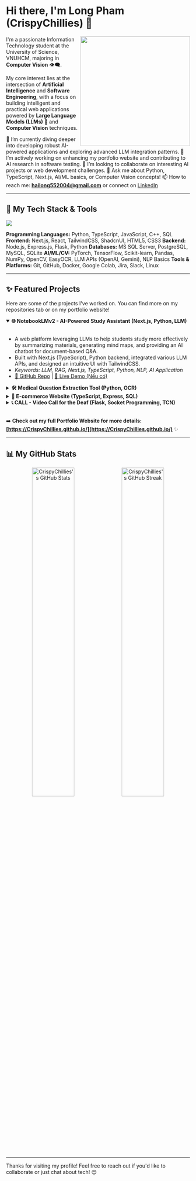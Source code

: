 # Hi there, I'm Long Pham (CrispyChillies) 👋

<a href="https://CrispyChillies.github.io/">
  <img align="right" width="300" src="https://github-readme-stats.vercel.app/api/top-langs/?username=CrispyChillies&layout=compact&theme=radical&hide_border=true&bg_color=0D1117" />
</a>

I'm a passionate Information Technology student at the University of Science, VNUHCM, majoring in **Computer Vision** 👁️‍🗨️.

My core interest lies at the intersection of **Artificial Intelligence** and **Software Engineering**, with a focus on building intelligent and practical web applications powered by **Large Language Models (LLMs)** 🤖 and **Computer Vision** techniques.

🌱 I’m currently diving deeper into developing robust AI-powered applications and exploring advanced LLM integration patterns.
🔭 I’m actively working on enhancing my portfolio website and contributing to AI research in software testing.
👯 I’m looking to collaborate on interesting AI projects or web development challenges.
💬 Ask me about Python, TypeScript, Next.js, AI/ML basics, or Computer Vision concepts!
📫 How to reach me: **hailong552004@gmail.com** or connect on [LinkedIn](https://www.linkedin.com/in/long-ph%E1%BA%A1m-419003249/)

---

## 🚀 My Tech Stack & Tools

<p align="left">
  <a href="https://skillicons.dev">
    <img src="https://skillicons.dev/icons?i=python,typescript,javascript,cpp,html,css,react,nextjs,nodejs,express,flask,tailwind,pytorch,tensorflow,sklearn,pandas,numpy,sql,mysql,postgres,sqlite,docker,git,github,bash,linux,vscode,postman&perline=10" />
    </a>
</p>

**Programming Languages:** Python, TypeScript, JavaScript, C++, SQL
**Frontend:** Next.js, React, TailwindCSS, ShadcnUI, HTML5, CSS3
**Backend:** Node.js, Express.js, Flask, Python
**Databases:** MS SQL Server, PostgreSQL, MySQL, SQLite
**AI/ML/CV:** PyTorch, TensorFlow, Scikit-learn, Pandas, NumPy, OpenCV, EasyOCR, LLM APIs (OpenAI, Gemini), NLP Basics
**Tools & Platforms:** Git, GitHub, Docker, Google Colab, Jira, Slack, Linux

---

## ✨ Featured Projects

Here are some of the projects I've worked on. You can find more on my repositories tab or on my portfolio website!

<details open>
<summary><b>🌐 NotebookLMv2 - AI-Powered Study Assistant (Next.js, Python, LLM)</b></summary>
<br/>
<ul>
    <li>A web platform leveraging LLMs to help students study more effectively by summarizing materials, generating mind maps, and providing an AI chatbot for document-based Q&A.</li>
    <li>Built with Next.js (TypeScript), Python backend, integrated various LLM APIs, and designed an intuitive UI with TailwindCSS.</li>
    <li><i>Keywords: LLM, RAG, Next.js, TypeScript, Python, NLP, AI Application</i></li>
    <li><a href="https://github.com/CrispyChillies/your-notebooklm-repo">🔗 GitHub Repo</a> | <a href="your-live-demo-link">🚀 Live Demo (Nếu có)</a></li>
    </ul>
</details>

<details>
<summary><b>🛠️ Medical Question Extraction Tool (Python, OCR)</b></summary>
<br/>
<ul>
    <li>Developed a Python application using EasyOCR to extract multiple-choice questions and answers from medical book PDFs into an Excel file.</li>
    <li>Designed to streamline flashcard creation for medical students using Anki.</li>
    <li><i>Keywords: OCR, Python, EasyOCR, Automation, Data Extraction</i></li>
    <li><a href="https://github.com/CrispyChillies/medical-question-extractor-repo">🔗 GitHub Repo</a></li>
    </ul>
</details>

<details>
<summary><b>🛒 E-commerce Website (TypeScript, Express, SQL)</b></summary>
<br/>
<ul>
    <li>A full-stack e-commerce web application built as a software engineering project.</li>
    <li>Features include product Browse, user authentication, cart management, etc. Managed using SCRUM methodology.</li>
    <li><i>Keywords: Full-Stack, TypeScript, Express.js, SQL Server, Web Development, SCRUM</i></li>
    <li><a href="https://github.com/CrispyChillies/ecommerce-repo">🔗 GitHub Repo</a></li>
    </ul>
</details>

<details>
<summary><b>📞 CALL - Video Call for the Deaf (Flask, Socket Programming, TCN)</b></summary>
<br/>
<ul>
    <li>Developed a proof-of-concept video call web demo for the deaf community as part of the HCMUS AI Innovation Contest.</li>
    <li>Implemented real-time video communication using Python Socket Programming and experimented with integrating a TCN model for sign language recognition (AI component was experimental).</li>
    <li><i>Keywords: WebRTC (implied), Socket Programming, Python, Flask, Computer Vision, TCN</i></li>
    <li><a href="https://github.com/CrispyChillies/call-project-repo">🔗 GitHub Repo</a></li>
     </ul>
</details>

<br />

➡️ **Check out my full Portfolio Website for more details: [https://CrispyChillies.github.io/](https://CrispyChillies.github.io/)** ✨

---

## 📊 My GitHub Stats

<p align="center">
  <img width="48%" src="https://github-readme-stats.vercel.app/api?username=CrispyChillies&show_icons=true&theme=radical&hide_border=true&include_all_commits=true&count_private=true&bg_color=0D1117" alt="CrispyChillies's GitHub Stats" />
  <img width="48%" src="https://github-readme-streak-stats.herokuapp.com/?user=CrispyChillies&theme=radical&hide_border=true&background=0D1117" alt="CrispyChillies's GitHub Streak" />
</p>

---

Thanks for visiting my profile! Feel free to reach out if you'd like to collaborate or just chat about tech! 😊
